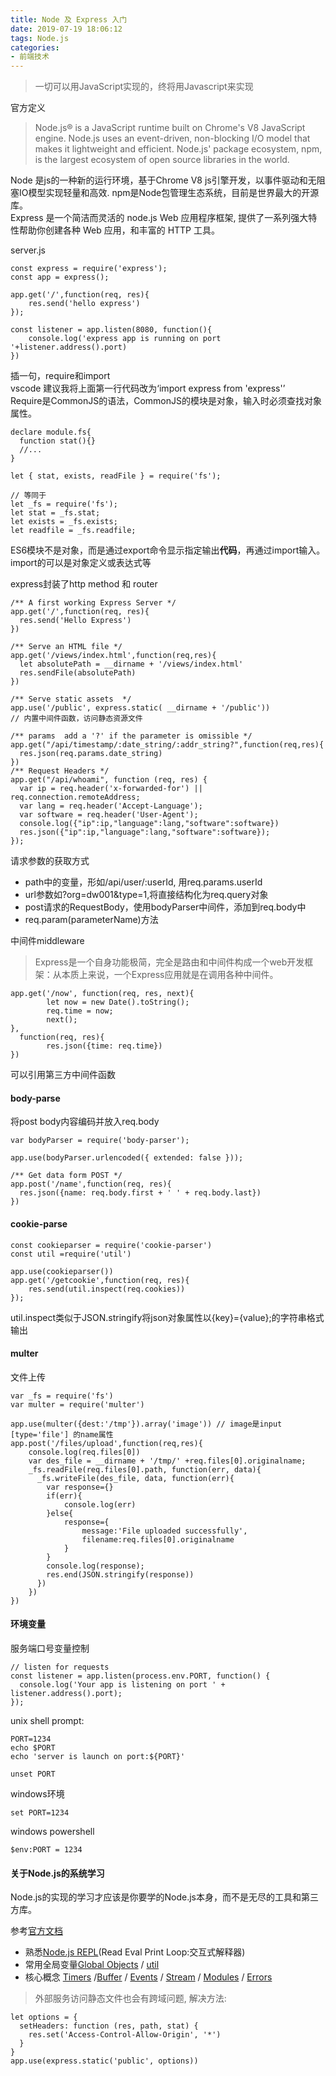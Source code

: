 ```yaml
---
title: Node 及 Express 入门
date: 2019-07-19 18:06:12
tags: Node.js
categories: 
- 前端技术
---
```

> 一切可以用JavaScript实现的，终将用Javascript来实现

官方定义
>Node.js® is a JavaScript runtime built on Chrome's V8 JavaScript engine. Node.js uses an event-driven, non-blocking I/O model that makes it lightweight and efficient. Node.js' package ecosystem, npm, is the largest ecosystem of open source libraries in the world.

Node 是js的一种新的运行环境，基于Chrome V8 js引擎开发，以事件驱动和无阻塞IO模型实现轻量和高效. npm是Node包管理生态系统，目前是世界最大的开源库。<br> 
Express 是一个简洁而灵活的 node.js Web 应用程序框架, 提供了一系列强大特性帮助你创建各种 Web 应用，和丰富的 HTTP 工具。<br>

server.js
```
const express = require('express');
const app = express();

app.get('/',function(req, res){
    res.send('hello express')
});

const listener = app.listen(8080, function(){
    console.log('express app is running on port '+listener.address().port)
})
```
插一句，require和import<br>
vscode 建议我将上面第一行代码改为‘import express from 'express'’<br>
Require是CommonJS的语法，CommonJS的模块是对象，输入时必须查找对象属性。
```
declare module.fs{
  function stat(){}
  //...
}
```
```
let { stat, exists, readFile } = require('fs');

// 等同于
let _fs = require('fs');
let stat = _fs.stat;
let exists = _fs.exists;
let readfile = _fs.readfile;
```
ES6模块不是对象，而是通过export命令显示指定输出<strong>代码</strong>，再通过import输入。import的可以是对象定义或表达式等

express封装了http method 和 router
```
/** A first working Express Server */
app.get('/',function(req, res){
  res.send('Hello Express')
})

/** Serve an HTML file */
app.get('/views/index.html',function(req,res){
  let absolutePath = __dirname + '/views/index.html'
  res.sendFile(absolutePath)
})

/** Serve static assets  */
app.use('/public', express.static( __dirname + '/public'))
// 内置中间件函数，访问静态资源文件

/** params  add a '?' if the parameter is omissible */
app.get("/api/timestamp/:date_string/:addr_string?",function(req,res){
  res.json(req.params.date_string)
})
/** Request Headers */
app.get("/api/whoami", function (req, res) {
  var ip = req.header('x-forwarded-for') || req.connection.remoteAddress;
  var lang = req.header('Accept-Language');
  var software = req.header('User-Agent');
  console.log({"ip":ip,"language":lang,"software":software})
  res.json({"ip":ip,"language":lang,"software":software});
});
```
请求参数的获取方式
+ path中的变量，形如/api/user/:userId, 用req.params.userId
+ url参数如?org=dw001&type=1,将直接结构化为req.query对象
+ post请求的RequestBody，使用bodyParser中间件，添加到req.body中
+ req.param(parameterName)方法

中间件middleware
>Express是一个自身功能极简，完全是路由和中间件构成一个web开发框架：从本质上来说，一个Express应用就是在调用各种中间件。
```
app.get('/now', function(req, res, next){
        let now = new Date().toString();
        req.time = now;
        next();
},
  function(req, res){
        res.json({time: req.time})
})
```
可以引用第三方中间件函数
#### body-parse
将post body内容编码并放入req.body
```
var bodyParser = require('body-parser');

app.use(bodyParser.urlencoded({ extended: false }));

/** Get data form POST */
app.post('/name',function(req, res){
  res.json({name: req.body.first + ' ' + req.body.last})
})
```
#### cookie-parse
```
const cookieparser = require('cookie-parser')
const util =require('util')

app.use(cookieparser())
app.get('/getcookie',function(req, res){
    res.send(util.inspect(req.cookies))
});
```
util.inspect类似于JSON.stringify将json对象属性以{key}={value};的字符串格式输出

#### multer
文件上传
```
var _fs = require('fs') 
var multer = require('multer')
 
app.use(multer({dest:'/tmp'}).array('image')) // image是input [type='file'] 的name属性
app.post('/files/upload',function(req,res){
    console.log(req.files[0])
    var des_file = __dirname + '/tmp/' +req.files[0].originalname;
    _fs.readFile(req.files[0].path, function(err, data){
      _fs.writeFile(des_file, data, function(err){
        var response={}
        if(err){
            console.log(err)
        }else{
            response={
                message:'File uploaded successfully',
                filename:req.files[0].originalname
            }
        }
        console.log(response);
        res.end(JSON.stringify(response))
      })
    })
})
```
#### 环境变量
服务端口号变量控制
```
// listen for requests
const listener = app.listen(process.env.PORT, function() {
  console.log('Your app is listening on port ' + listener.address().port);
});
```
unix shell prompt:
```
PORT=1234
echo $PORT
echo 'server is launch on port:${PORT}'

unset PORT
```
windows环境
```
set PORT=1234
```
windows powershell
```
$env:PORT = 1234
```
#### 关于Node.js的系统学习
Node.js的实现的学习才应该是你要学的Node.js本身，而不是无尽的工具和第三方库。<br>

参考[官方文档](http://nodejs.cn/api/ "Node.js 中文网")
+ 熟悉<a href="https://link.zhihu.com/?target=https%3A//nodejs.org/api/repl.html" class=" wrap external" target="_blank" rel="nofollow noreferrer" data-za-detail-view-id="1043">Node.js REPL</a>(Read Eval Print Loop:交互式解释器) 
+ 常用全局变量<a href="https://nodejs.org/api/globals.html" class=" wrap external" target="_blank" rel="nofollow noreferrer" data-za-detail-view-id="1043">Global Objects</a> / <a href="https://nodejs.org/api/util.html" class=" wrap external" target="_blank" rel="nofollow noreferrer" data-za-detail-view-id="1043">util</a>
+ 核心概念 <a href="https://nodejs.org/api/timers.html" class=" wrap external" target="_blank" rel="nofollow noreferrer" data-za-detail-view-id="1043">Timers</a> /<a href="https://nodejs.org/api/buffer.html" class=" wrap external" target="_blank" rel="nofollow noreferrer" data-za-detail-view-id="1043">Buffer</a> / <a href="https://nodejs.org/api/events.html" class=" wrap external" target="_blank" rel="nofollow noreferrer" data-za-detail-view-id="1043">Events</a> / <a href="https://nodejs.org/api/stream.html" class=" wrap external" target="_blank" rel="nofollow noreferrer" data-za-detail-view-id="1043">Stream</a> / <a href="https://nodejs.org/api/modules.html" class=" wrap external" target="_blank" rel="nofollow noreferrer" data-za-detail-view-id="1043">Modules</a> / <a href="https://nodejs.org/api/errors.html" class=" wrap external" target="_blank" rel="nofollow noreferrer" data-za-detail-view-id="1043">Errors</a>

> 外部服务访问静态文件也会有跨域问题, 解决方法:
```
let options = {
  setHeaders: function (res, path, stat) {
    res.set('Access-Control-Allow-Origin', '*')
  }
}
app.use(express.static('public', options))
```